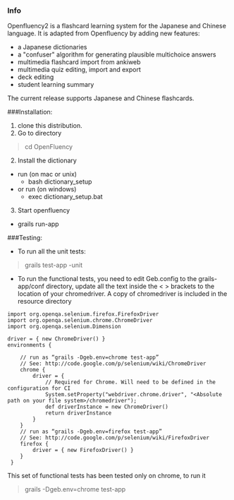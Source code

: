 ### Info

Openfluency2 is a flashcard learning system for the Japanese and Chinese language. It is adapted from Openfluency by
adding new features:
 *  a Japanese dictionaries
 *  a "confuser" algorithm for generating plausible multichoice answers 
 *  multimedia flashcard import from ankiweb
 *  multimedia quiz editing, import and export
 *  deck editing
 *  student learning summary

The current release supports Japanese and Chinese flashcards.

###Installation:
1. clone this distribution.
2. Go to directory
  > cd OpenFluency
2. Install the dictionary
 * run (on mac or unix)
   * bash dictionary_setup 
 * or run (on windows)
   * exec dictionary_setup.bat
3. Start openfluency
 * grails run-app
  
###Testing:
* To run all the unit tests:
> grails test-app -unit 
  
* To run the functional tests, you need to edit Geb.config to the grails-app/conf directory, update all the text inside the < > brackets to the location of your chromedriver. A copy of chromedriver is included in the resource directory

```
import org.openqa.selenium.firefox.FirefoxDriver
import org.openqa.selenium.chrome.ChromeDriver
import org.openqa.selenium.Dimension

driver = { new ChromeDriver() }
environments {

    // run as “grails -Dgeb.env=chrome test-app”
    // See: http://code.google.com/p/selenium/wiki/ChromeDriver
    chrome {
        driver = { 
            // Required for Chrome. Will need to be defined in the configuration for CI
            System.setProperty("webdriver.chrome.driver", "<Absolute path on your file system>/chromedriver");
            def driverInstance = new ChromeDriver()
            return driverInstance
        }   
    }   
    // run as “grails -Dgeb.env=firefox test-app”
    // See: http://code.google.com/p/selenium/wiki/FirefoxDriver
    firefox {
        driver = { new FirefoxDriver() }
    }   
 }
```
This set of functional tests has been tested only on chrome, to run it 
> grails -Dgeb.env=chrome test-app
